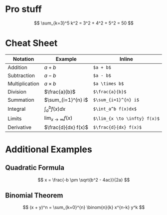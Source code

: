 # Pro stuff
$$
\sum_{k=3}^5 k^2 = 3^2 + 4^2 + 5^2 = 50
$$

# Cheat Sheet
| Notation  | Example     | Inline         |
|-----------|------------|----------------|
| Addition  | $a + b$    | `$a + b$`      |
| Subtraction | $a - b$  | `$a - b$`      |
| Multiplication | $a \times b$ | `$a \times b$` |
| Division  | $\frac{a}{b}$ | `$\frac{a}{b}$` | 
| Summation | $\sum_{i=1}^{n} i$ | `$\sum_{i=1}^{n} i$` |
| Integral  | $\int_a^b f(x)dx$ | `$\int_a^b f(x)dx$` | 
| Limits    | $\lim_{x \to \infty} f(x)$ | `$\lim_{x \to \infty} f(x)$` |
| Derivative | $\frac{d}{dx} f(x)$ | `$\frac{d}{dx} f(x)$` |

# Additional Examples
## Quadratic Formula
$$
 x = \frac{-b \pm \sqrt{b^2 - 4ac}}{2a}
$$

## Binomial Theorem
$$
 (x + y)^n = \sum_{k=0}^{n} \binom{n}{k} x^{n-k} y^k
$$

